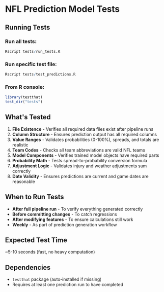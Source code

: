 # NFL Prediction Model Tests

## Running Tests

### Run all tests:
```r
Rscript tests/run_tests.R
```

### Run specific test file:
```r
Rscript tests/test_predictions.R
```

### From R console:
```r
library(testthat)
test_dir("tests")
```

## What's Tested

1. **File Existence** - Verifies all required data files exist after pipeline runs
2. **Column Structure** - Ensures prediction output has all required columns
3. **Value Ranges** - Validates probabilities (0-100%), spreads, and totals are realistic
4. **Team Codes** - Checks all team abbreviations are valid NFL teams
5. **Model Components** - Verifies trained model objects have required parts
6. **Probability Math** - Tests spread-to-probability conversion formula
7. **Adjustment Logic** - Validates injury and weather adjustments sum correctly
8. **Date Validity** - Ensures predictions are current and game dates are reasonable

## When to Run Tests

- **After full pipeline run** - To verify everything generated correctly
- **Before committing changes** - To catch regressions
- **After modifying features** - To ensure calculations still work
- **Weekly** - As part of prediction generation workflow

## Expected Test Time

~5-10 seconds (fast, no heavy computation)

## Dependencies

- `testthat` package (auto-installed if missing)
- Requires at least one prediction run to have completed
